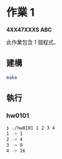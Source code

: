 # 作業 1

**4XX47XXXS ABC**

此作業包含 1 個程式。

## 建構

```sh
make
```

## 執行

### hw0101

```sh
❯ ./hw0101 1 2 3 4
1 -> 1
2 -> 4
3 -> 9
4 -> 16
```
